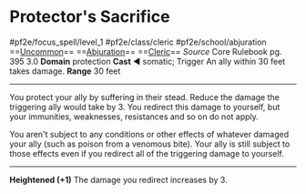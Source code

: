 # Protector's Sacrifice
#pf2e/focus_spell/level_1 #pf2e/class/cleric #pf2e/school/abjuration 
==[Uncommon](../../../rules/traits/uncommon.md)== ==[Abjuration](../../../rules/traits/abjuration.md)== ==[Cleric](../../../rules/traits/cleric.md)==
*Source* Core Rulebook pg. 395 3.0
**Domain** protection
**Cast** ◄ somatic; Trigger An ally within 30 feet takes damage.
**Range** 30 feet

---
You protect your ally by suffering in their stead. Reduce the damage the triggering ally would take by 3. You redirect this damage to yourself, but your immunities, weaknesses, resistances and so on do not apply.

You aren't subject to any conditions or other effects of whatever damaged your ally (such as poison from a venomous bite). Your ally is still subject to those effects even if you redirect all of the triggering damage to yourself.

<hr>

**Heightened (+1)** The damage you redirect increases by 3.
